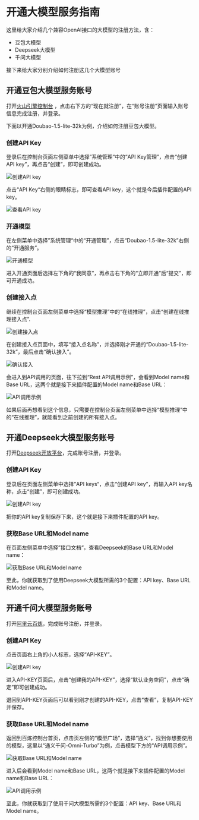 # 开通大模型服务指南

这里给大家介绍几个兼容OpenAI接口的大模型的注册方法，含：
- 豆包大模型
- Deepseek大模型
- 千问大模型

接下来给大家分别介绍如何注册这几个大模型账号

## 开通豆包大模型服务账号
打开[火山引擎控制台](https://console.volcengine.com/ark/) ，点击右下方的“现在就注册”，在“账号注册”页面输入账号信息完成注册，并登录。

下面以开通Doubao-1.5-lite-32k为例，介绍如何注册豆包大模型。

### 创建API Key
登录后在控制台页面左侧菜单中选择”系统管理“中的“API Key管理”，点击“创建API key”，再点击“创建”，即可创建成功。

![创建API key](images/zh/ark_create_apikey.png)

点击“API Key“右侧的眼睛标志，即可查看API key，这个就是今后插件配置的API key。

![查看API key](images/zh/ark_view_apikey.png)

### 开通模型

在左侧菜单中选择”系统管理“中的“开通管理”，点击“Doubao-1.5-lite-32k”右侧的“开通服务”。

![开通模型](images/zh/ark_activate_llm.png)

进入开通页面后选择左下角的“我同意”，再点击右下角的“立即开通”后“提交”，即可开通成功。

### 创建接入点
继续在控制台页面左侧菜单中选择“模型推理”中的“在线推理”，点击“创建在线推理接入点”.

![创建接入点](images/zh/ark_create_endpoint.png)

在创建接入点页面中，填写“接入点名称”，并选择刚才开通的“Doubao-1.5-lite-32k”，最后点击“确认接入”。

![确认接入](images/zh/ark_confirm_endpoint.png)

会进入到API调用的页面，往下拉到“Rest API调用示例”，会看到Model name和Base URL，这两个就是接下来插件配置的Model name和Base URL：

![API调用示例](images/zh/ark_api_example.png)

如果后面再想看到这个信息，只需要在控制台页面左侧菜单中选择“模型推理”中的“在线推理”，就能看到之前创建的所有接入点。

## 开通Deepseek大模型服务账号

打开[Deepseek开放平台](https://platform.deepseek.com/)，完成账号注册，并登录。

### 创建API Key
登录后在页面左侧菜单中选择”API keys“，点击“创建API key”，再输入API key名称，点击“创建”，即可创建成功。

![创建API key](images/zh/deepseek_create_apikey.png)

把你的API key复制保存下来，这个就是接下来插件配置的API key。

### 获取Base URL和Model name
在页面左侧菜单中选择”接口文档“，查看Deepseek的Base URL和Model name：

![获取Base URL和Model name](images/zh/deepseek_endpoint_info.png)

至此，你就获取到了使用Deepseek大模型所需的3个配置：API key、Base URL和Model name。

## 开通千问大模型服务账号
打开[阿里云百炼](https://bailian.console.aliyun.com/)，完成账号注册，并登录。

### 创建API Key
点击页面右上角的小人标志，选择“API-KEY”。

![创建API key](images/zh/bailian_manage_apikey.png)

进入API-KEY页面后，点击“创建我的API-KEY”，选择“默认业务空间”，点击“确定”即可创建成功。

退回到API-KEY页面后可以看到刚才创建的API-KEY，点击“查看”，复制API-KEY并保存。

### 获取Base URL和Model name
返回到百炼控制台首页，点击页左侧的“模型广场”，选择“通义”，找到你想要使用的模型，这里以“通义千问-Omni-Turbo”为例，点击模型下方的“API调用示例”。

![获取Base URL和Model name](images/zh/bailian_view_model.png)

进入后会看到Model name和Base URL，这两个就是接下来插件配置的Model name和Base URL：

![API调用示例](images/zh/bailian_model_info.png)

至此，你就获取到了使用千问大模型所需的3个配置：API key、Base URL和Model name。
